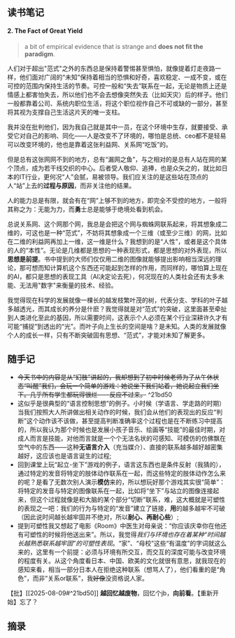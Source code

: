 ## 读书笔记

#### 2. The Fact of Great Yield
> a bit of empirical evidence that is strange and **does not fit the paradigm**.

人们对于超出"范式"之外的东西总是保持着警惕甚至惧怕，就像提着灯走夜路一样，他们面对广阔的“未知”保持着相当的恐惧和好奇，喜欢稳定、一成不变，或在可控的范围内保持生活的节奏。可控一般和“失去”联系在一起，无论是物质上还是情感上都害怕失去，所以他们也不会去想像突然失去（比如天灾）后的样子。他们一般都靠着公司、系统内职位生活，将这个职位视作自己不可或缺的一部分，甚至将其视为支撑自己生活这片天的唯一支柱。

我并没在批判他们，因为我自己就是其中一员，在这个环境中生存，就要接受、承受它对自己的影响、同化——人是改变不了环境的，哪怕是总统、ceo都不是轻易可以改变环境的，他也是靠着这张利益网、关系网“吃饭”的。

但是总有这张网网不到的地方，总有“漏网之鱼”，与之相对的是总有人站在网的某个顶点，成为若干线交织的中心。后者受人敬仰、追捧，也是众矢之的，就比如日本的IT行业，更何况“人”会腻，易被领导。我们应关注的是这些站在顶点的人“站”上去的**过程与原因**，而非关注他的结果。

人的能力总是有限，就会有在“网”上够不到的地方，即完全不受控的地方，一般将其称之为：无能为力，而**勇**士总是能够于绝境处看到机会。

总说关系网、这个网那个网，我总是会把这个网与蜘蛛网联系起来，将其想象成二维的，可这也是一种“范式”，不妨将其想象成一个三维（或至少三维）的网，比如在二维的利益网再加上一维，这一维是什么？我想到的是“人性”，或者是这个具体的人的“本性”。无论是几维都是思想的一种表现形式，都是思想的对外表现，所以**思想是前提**。书中提到的大师们仅仅用二维的图像就能够提出影响相当深远的理论，那可想而知计算机这个东西还可能起到怎样的作用，而同样的，哪怕算上现在的AI，都只是思想的表现工具（AI决定论去死），何况现在的人类社会还有太多未能、无法用"数字"来衡量的技术、经验。

我觉得现在科学的发展就像一棵长的越发枝繁叶茂的树，代表分支、学科的叶子越多越透光，而其成长的养分是什麽？我觉得就是对“范式”的突破，这里面甚至牵扯到人类进化至此的基因，所以需要时间，这表示个人必须在某个行业深耕许久才有可能“捕捉”到透出的“光”。而叶子向上生长的空间是啥？是未知。人类的发展就像个人的成长一样，只有不断突破固有思想、“范式”，才能对未知了解更多。

## 随手记
- ~~今天书中的内容是从“幻肢”讲起的，我却想到了初中时候老师为了从午休状态“叫醒”我们，会玩一个简单的游戏：她说坐下我们站着，她说起立我们坐下。几乎所有学生都玩得很烂——反应不过来。~~ ^21bd50
- 这似乎是很典型的“语言控制思想”的例子。小时候（学语言、学走路的时期）当我们按照大人所讲做出相关动作的时候，我们会从他们的表现出的反应“判断”这个动作该不该做，甚至提高判断准确率这个过程也是在不断练习中提高的，所以我认为那个时候也是发展小孩子音乐、绘画等“技能”的最佳时期，对成人而言是技能，对他而言就是一个个无法名状的可感知、可模仿的仿佛飘在空气中的东西——这种**无语言介入**（充当媒介）、直接的联系越多越好越密集越好，这应该也是语言诞生的过程;
- 回到课堂上玩“起立-坐下”游戏的例子，语言这东西也是条件反射（我猜的），通过特定的发音将特定的肢体动作联系在一起，而这些特定的肢体动作怎么来的呢？是看了无数次别人演示**模仿**来的，所以想玩好那个游戏其实很“简单”：将特定的发音与特定的图像联系在一起，比如将“坐下”与站立的图像连接起来，但这个过程就像是和大脑的某个部分“切断”联系，难，这大概就是可塑性的表现之一吧：我们的行为与特定的“发音”建立了链接，**用**的越多越牢不可破（因此说时间越长越牢固并不绝对，所以**耐心、再耐心些**）;
- 提到可塑性我又想起了电影《Room》中医生对母亲说：“你应该庆幸你在他还有可塑性的时候将他送出来”。所以，我觉得*我们与环境也存在着某种“时间越长越熟悉联系越牢固”的可塑性表现*。“家”、“母校”这些“有温度”的字词就这么来的，这里有一个前提：必须与环境有所交互，而交互的深度可能与改变环境的程度有关。从这个角度看日本、中国、欧美的文化就很有意思，就我现在的感知来看，相当一部分日本人在拒绝这种联系（想骂人了），他们看重的是“角色”，而非“关系or联系”，我~~好像~~没资格说人家。

【批】[[2025-08-09#^21bd50]] **越回忆越废物**，回忆个jb，**向前看**。【重新开始】忘了？

## 摘录